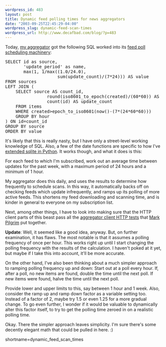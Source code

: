 ```yaml
--- 
wordpress_id: 483
layout: post
title: Dynamic feed polling times for news aggregators
date: "2003-09-25T22:45:29-04:00"
wordpress_slug: dynamic-feed-scan-times
wordpress_url: http://www.decafbad.com/blog/?p=483
---
```

<p>Today, <a href=http://www.decafbad.com/cvs/dbagg/">my aggregator</a> got
the following SQL worked into its <a href="http://www.decafbad.com/cvs/dbagg/lib/dbagg/scan.py?rev=HEAD&content-type=text/vnd.viewcvs-markup">feed poll scheduling machinery</a>:</p>

<pre>SELECT id as source,
       'update_period' as name,
       max(1, 1/max((1.0/24.0),
                    sum(update_count)/(7*24))) AS value 
FROM sources 
LEFT JOIN (
    SELECT source AS count_id,
                round(iso8601_to_epoch(created)/(60*60)) AS hour, 
                count(id) AS update_count 
    FROM items 
    WHERE created>epoch_to_iso8601(now()-(7*(24*60*60))) 
    GROUP BY hour
) ON id=count_id
GROUP BY source
ORDER BY value</pre>

<p>
It's likely that this is really nasty, but I have only a street-level
working knowledge of SQL.  Also, a few of the date functions are
specific to how I've <a href="http://pysqlite.sourceforge.net/documentation/pysqlite/node10.html#SECTION004231000000000000000">extended sqlite in Python</a>.  It works though, and
what it does is this:
</p>

<p>
For each feed to which I'm subscribed, work out
an average time between updates for the past week, with a maximum
period of 24 hours and a minimum of 1 hour.
</p>

<p>
My aggregator does this daily, and uses the results to determine how
frequently to schedule scans.  In this way, it automatically backs off
on checking feeds which update infrequently, and ramps up its polling
of more active feeds.  This shortens my feed downloading and scanning
time, and is kinder in general to everyone on my subscription list.
</p>

<p>
Next, among other things, I have to look into making sure that the
HTTP client parts of this beast pass all the
<a href="http://diveintomark.org/tests/client/http/">aggregator client
HTTP tests</a> that <a href="http://diveintomark.org/">Mark
Pilgrim</a> put together.
</p>

<p>
<b>Update</b>: Well, it seemed like a good idea, anyway.  But, on
further examination, it has flaws.  The most notable is that it
assumes a polling frequency of once per hour.  This works right up
until I start changing the polling frequency with the results of the
calculation.  I haven't poked at it yet, but maybe if I take this
into account, it'll be more accurate.
</p>

<p>
On the other hand, I've also been thinking about a much simpler
approach to ramping polling frequency up and down:  Start out at
a poll every hour.  If, after a poll, no new items are found,
double the time until the next poll.  If new items were found,
halve the time until the next poll.</p>

<p>
Provide lower and upper limits to this, say between 1 hour and 1
week.  Also, consider the ramp up and ramp down factor as a variable
setting too.  Instead of a factor of 2, maybe try 1.5 or even 1.25 for
a more gradual change.  To go even further, I wonder if it would be
valuable to dynamically alter this factor itself, to try to get the
polling time zeroed in on a realistic polling time.
</p>

<p>
Okay.  There the simpler approach leaves simplicity.  I'm sure there's
some decently elegant math that could be pulled in here.  :)
</p>
<!--more-->
shortname=dynamic_feed_scan_times
